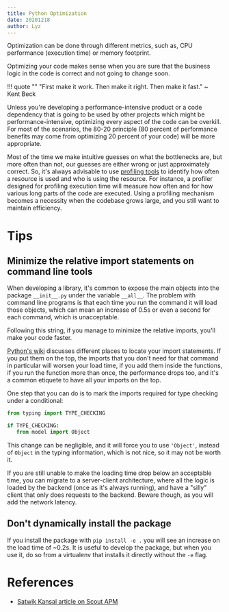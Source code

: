 ```yaml
---
title: Python Optimization
date: 20201218
author: Lyz
---
```


Optimization can be done through different metrics, such as, CPU performance
(execution time) or memory footprint.

Optimizing your code makes sense when you are sure that the business logic in
the code is correct and not going to change soon.

!!! quote ""
    "First make it work. Then make it right. Then make it fast." ~ Kent Beck

Unless you're developing a performance-intensive product or a code dependency
that is going to be used by other projects which might be performance-intensive,
optimizing every aspect of the code can be overkill. For most of the scenarios,
the 80-20 principle (80 percent of performance benefits may come from optimizing
20 percent of your code) will be more appropriate.

Most of the time we make intuitive guesses on what the bottlenecks are, but more
often than not, our guesses are either wrong or just approximately correct. So,
it's always advisable to use [profiling tools](python_profiling.md) to identify
how often a resource is used and who is using the resource. For instance,
a profiler designed for profiling execution time will measure how often and for
how various long parts of the code are executed. Using a profiling mechanism
becomes a necessity when the codebase grows large, and you still want to
maintain efficiency.

# Tips

## Minimize the relative import statements on command line tools

When developing a library, it's common to expose the main objects into the
package `__init__.py` under the variable `__all__`. The problem with command
line programs is that each time you run the command it will load those objects,
which can mean an increase of 0.5s or even a second for each command, which is
unacceptable.

Following this string, if you manage to minimize the relative imports, you'll
make your code faster.

[Python's
wiki](https://wiki.python.org/moin/PythonSpeed/PerformanceTips#Import_Statement_Overhead)
discusses different places to locate your import statements. If you put them on
the top, the imports that you don't need for that command in particular will
worsen your load time, if you add them inside the functions, if you run the
function more than once, the performance drops too, and it's a common etiquete
to have all your imports on the top.

One step that you can do is to mark the imports required for type checking under
a conditional:

```python
from typing import TYPE_CHECKING

if TYPE_CHECKING:
   from model import Object
```

This change can be negligible, and it will force you to use `'Object'`, instead
of `Object` in the typing information, which is not nice, so it may not be worth
it.

If you are still unable to make the loading time drop below an acceptable time,
you can migrate to a server-client architecture, where all the logic is loaded
by the backend (once as it's always running), and have a "silly" client that
only does requests to the backend. Beware though, as you will add the network
latency.

## Don't dynamically install the package

If you install the package with `pip install -e .` you will see an increase on
the load time of ~0.2s. It is useful to develop the package, but when you use
it, do so from a virtualenv that installs it directly without the `-e` flag.

# References

* [Satwik Kansal article on Scout APM](https://scoutapm.com/blog/identifying-bottlenecks-and-optimizing-performance-in-a-python-codebase)
